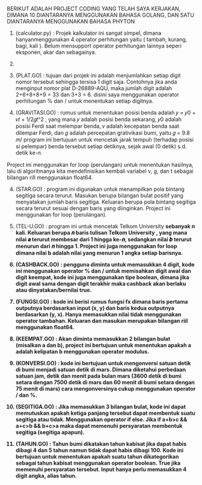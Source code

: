 BERIKUT ADALAH PROJECT CODING YANG TELAH SAYA KERJAKAN, DIMANA 10 DIANTARANYA MENGGUNAKAN BAHASA GOLANG, DAN SATU DIANTARANYA MENGGUNAKAN BAHASA PHYTON

1. (calculator.py)
: Projek kalkulator ini sangat simpel, dimana hanyanmenggunakan 4 operator perhitungan yaitu ( tambah, kurang, bagi, kali ). Belum mensupport operator perhitungan lainnya seperi eksponen, akar dan sebagainya.

2. 


3. (PLAT.GO)
: tujuan dari projek ini adalah menjumlahkan setiap digit nomor tersebut sehingga tersisa 1 digit saja. 
Contohnya jika anda menginput nomor plat D-26889-AQU, maka jumlah digit adalah 
2+6+8+8+9 = 33 dan 3+3 = 6. disini saya menggunakan operator perhitungan % dan / untuk menentukan setiap digitnya.

4. (GRAVITASI.GO)
: rumus untuk menentukan posisi benda adalah 𝑦 = 𝑦0 + 𝑣𝑡 + 1/2𝑔𝑡^2
, yang mana 𝑦 adalah posisi benda sekarang, 𝑦0 adalah posisi Ferdi saat melempar benda, 𝑣 adalah kecepatan  benda saat dilempar Ferdi, dan 𝑔 adalah percepatan grativikasi bumi, yaitu 𝑔 = 9.8 𝑚/ program ini bertujuan untuk mencetak jarak tempuh (terhadap posisi si pelempar) benda tersebut setiap detiknya, sejak awal (0 detik) s.d. detik ke-𝑛.

Project ini menggunakan for loop (perulangan) untuk menentukan hasilnya, lalu di algoritmanya kita mendefinisikan kembali variabel v, g, dan t sebagai bilangan rill menggunakan float64.

4. (STAR.GO)
: program ini digunakan untuk menampilkan pola bintang segitiga secara terurut. Masukan berupa bilangan bulat positif yang menyatakan jumlah baris segitiga. Keluaran berupa pola bintang segitiga secara terurut sesuai dengan baris yang diinginkan. Project ini menggunakan for loop (perulangan).

5. (TEL-U.GO)
:  program ini  untuk mencetak <a> Telkom University <b> sebanyak n kali. Keluaran berupa 𝒏 baris tulisan <a> Telkom University <b>, yang mana nilai 𝒂 terurut membesar dari 1 hingga ke-𝒏, sedangkan nilai 𝒃 terurut menurun dari 𝒏 hingga 1. Project ini juga menggunakan for loop dimana nilai b adalah nilai yang menurun 1 angka setiap barisnya.

6. (CASHBACK.GO)
: pengguna diminta untuk memasukkan 4 digit, kode ini menggunakan operator % dan / untuk memisahkan digit awal dan digit keempat, kode ini juga menggunakan tipe boolean, dimana jika digit awal sama dengan digit terakhir maka cashback akan berlaku atau dinyatakan/bernilai true.

7. (FUNGSI.GO)
: kode ini berisi rumus fungsi fx dimana baris pertama outputnya berdasarkan input (x, y) dan baris kedua outputnya berdasarkan (y, x). Hanya memasukkan nilai tidak menggunakan operator tambahan. Keluaran dan masukan merupakan bilangan riil menggunakan float64.

8. (KEEMPAT.GO)
: Akan diminta memasukkan 2 bilangan bulat (misalkan a dan b), project ini bertujuan untuk menentukan apakah a adalah kelipatan b menggunakan operator modulus. 

9. (KONVERSI.GO)
: kode ini bertujuan untuk mengonversi satuan detik di bumi menjadi satuan detik di mars. Dimana diketahui perbedaan satuan jam, detik dan menit pada bulan mars (3600 detik di bumi setara dengan 7500 detik di mars dan 60 menit di bumi setara dengan 75 menit di mars) cara mengonversinya cukup menggunakan operator / dan %.

10. (SEGITIGA.GO)
: Jika memasukkan 3 bilangan bulat, kode ini dapat memutuskan apakah ketiga panjang tersebut dapat membentuk suatu segitiga atau tidak. Menggunakan operator if else. Jika if a+b>c && a+c>b && b+c>a maka dapat memenuhi persyaratan membentuk segitiga (segitiga apapun).

11. (TAHUN.GO)
: Tahun bumi dikatakan tahun kabisat jika dapat habis dibagi 4 dan 5 tahun namun tidak dapat habis dibagi 100. Kode ini bertujuan untuk menentukan apakah suatu tahun dikategorikan sebagai tahun kabisat menggunakan operator boolean. True jika memenuhi persyaratan tersebut. Input hanya perlu memasukkan 4 digit angka, alias tahun.


